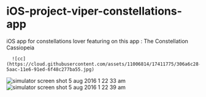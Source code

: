 # iOS-project-viper-constellations-app
iOS app for constellations lover featuring on this app : The Constellation Cassiopeia


      ![cc](https://cloud.githubusercontent.com/assets/11006814/17411775/306a6c28-5aac-11e6-91ed-6f48c277ba55.jpg)

![simulator screen shot 5 aug 2016 1 22 33 am](https://cloud.githubusercontent.com/assets/11006814/17411593/809712ec-5aab-11e6-9dbb-36a44517f186.png)             ![simulator screen shot 5 aug 2016 1 22 39 am](https://cloud.githubusercontent.com/assets/11006814/17411596/8299ebc8-5aab-11e6-8b3f-5316e08e84e0.png)



